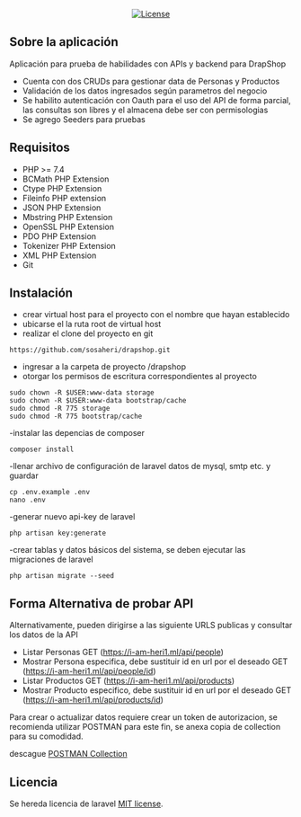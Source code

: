 <p align="center"><a href="https://packagist.org/packages/laravel/framework"><img src="https://poser.pugx.org/laravel/framework/license.svg" alt="License"></a>
</p>

## Sobre la aplicación

Aplicación para prueba de habilidades con APIs y backend para DrapShop

- Cuenta con dos CRUDs para gestionar data de Personas y Productos
- Validación de los datos ingresados según parametros del negocio
- Se habilito autenticación con Oauth para el uso del API de forma parcial, las consultas son libres y el almacena debe ser con permisologias
- Se agrego Seeders para pruebas


## Requisitos

- PHP >= 7.4
- BCMath PHP Extension
- Ctype PHP Extension
- Fileinfo PHP extension
- JSON PHP Extension
- Mbstring PHP Extension
- OpenSSL PHP Extension
- PDO PHP Extension
- Tokenizer PHP Extension
- XML PHP Extension
- Git

## Instalación

- crear virtual host para el proyecto con el nombre que hayan establecido
- ubicarse el la ruta root de virtual host
- realizar el clone del proyecto en git

```
https://github.com/sosaheri/drapshop.git

```

- ingresar a la carpeta de proyecto /drapshop 
- otorgar los permisos de escritura correspondientes al proyecto
```
sudo chown -R $USER:www-data storage
sudo chown -R $USER:www-data bootstrap/cache
sudo chmod -R 775 storage
sudo chmod -R 775 bootstrap/cache
```
-instalar las depencias de composer
```
composer install
```
-llenar archivo de configuración de laravel datos de mysql, smtp etc. y guardar
```
cp .env.example .env
nano .env
```
-generar nuevo api-key de laravel
```
php artisan key:generate
```
-crear tablas y datos básicos del sistema, se deben ejecutar las migraciones de laravel
```
php artisan migrate --seed
```

## Forma Alternativa de probar API

Alternativamente, pueden dirigirse a las siguiente  URLS publicas y consultar los datos de la API

- Listar Personas GET (https://i-am-heri1.ml/api/people)
- Mostrar Persona especifica, debe sustituir id en url por el deseado GET (https://i-am-heri1.ml/api/people/id)
- Listar Productos GET (https://i-am-heri1.ml/api/products)
- Mostrar Producto especifico, debe sustituir id en url por el deseado GET (https://i-am-heri1.ml/api/products/id)

Para crear o actualizar datos requiere crear un token de autorizacion, se recomienda utilizar POSTMAN para este fin, se anexa copia de collection para su comodidad.

descague [POSTMAN Collection](https://www.getpostman.com/collections/fb4a56c96144b1960641)



## Licencia

Se hereda licencia de laravel [MIT license](https://opensource.org/licenses/MIT).


